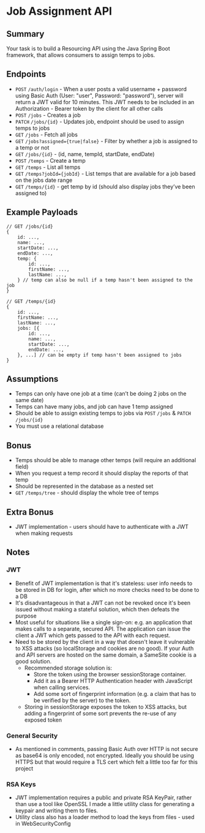 # Job Assignment API

## Summary
Your task is to build a Resourcing API using the Java Spring Boot framework, that allows consumers to assign temps to jobs.

## Endpoints

* `POST` `/auth/login` - When a user posts a valid username + password using Basic Auth 
(User: "user", Password: "password"), server will return a JWT valid for 10 minutes. 
This JWT needs to be included in an Authorization - Bearer token by the client for all other calls 
* `POST` `/jobs` - Creates a job
* `PATCH` `/jobs/{id}` - Updates job, endpoint should be used to assign temps to jobs
* `GET` `/jobs` - Fetch all jobs
* `GET` `/jobs?assigned={true|false}` - Filter by whether a job is assigned to a temp or not
* `GET` `/jobs/{id}` - (id, name, tempId, startDate, endDate)
* `POST` `/temps` - Create a temp
* `GET` `/temps` - List all temps
* `GET` `/temps?jobId={jobId}` - List temps that are available for a job based on the jobs date range
* `GET` `/temps/{id}` - get temp by id (should also display jobs they’ve been assigned to)

## Example Payloads

```
// GET /jobs/{id}
{
	id: ...,
	name: ...,
	startDate: ...,
	endDate: ...,
	temp: {
		id: ...,
		firstName: ...,
		lastName: ...,
	} // temp can also be null if a temp hasn't been assigned to the job
}

// GET /temps/{id}
{
	id: ...,
	firstName: ...,
	lastName: ...,
	jobs: [{
		id: ...,
		name: ...,
		startDate: ...,
		endDate: ...,
	}, ...] // can be empty if temp hasn't been assigned to jobs
}
```

## Assumptions

* Temps can only have one job at a time (can’t be doing 2 jobs on the same date)
* Temps can have many jobs, and job can have 1 temp assigned
* Should be able to assign existing temps to jobs via `POST` `/jobs` & `PATCH` `/jobs/{id}`
* You must use a relational database

## Bonus

* Temps should be able to manage other temps (will require an additional field)
* When you request a temp record it should display the reports of that temp
* Should be represented in the database as a nested set
* `GET` `/temps/tree` - should display the whole tree of temps

## Extra Bonus

* JWT implementation - users should have to authenticate with a JWT when making requests

## Notes

### JWT
* Benefit of JWT implementation is that it's stateless: user info needs to be stored in DB for login,
after which no more checks need to be done to a DB
* It's disadvantageous in that a JWT can not be revoked once it's been issued without making 
a stateful solution, which then defeats the purpose
* Most useful for situations like a single sign-on: e.g. an application that makes calls to a 
separate, secured API. The application can issue the client a JWT which gets passed to the API 
with each request.
* Need to be stored by the client in a way that doesn't leave it vulnerable to XSS attacks 
(so localStorage and cookies are no good). If your Auth and API servers are hosted on the same 
domain, a SameSite cookie is a good solution. 
  * Recommended storage solution is:
    * Store the token using the browser sessionStorage container.
    * Add it as a Bearer HTTP Authentication header with JavaScript when calling services.
    * Add some sort of fingerprint information (e.g. a claim that has to be verified by the server) 
    to the token.
  * Storing in sessionStorage exposes the token to XSS attacks, but adding a fingerprint of some 
  sort prevents the re-use of any exposed token

### General Security
* As mentioned in comments, passing Basic Auth over HTTP is not secure as base64 is only encoded, 
not encrypted. Ideally you should be using HTTPS but that would require a TLS cert which felt a 
little too far for this project

### RSA Keys
* JWT implementation requires a public and private RSA KeyPair, rather than use a tool like OpenSSL
I made a little utility class for generating a keypair and writing them to files.
* Utility class also has a loader method to load the keys from files - used in WebSecurityConfig